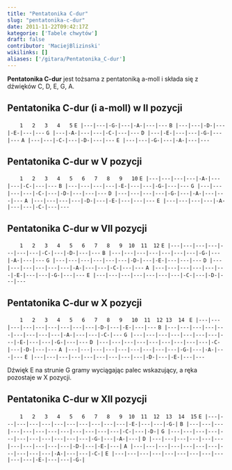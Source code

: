 ```yaml
---
title: "Pentatonika C-dur"
slug: "pentatonika-c-dur"
date: 2011-11-22T09:42:17Z
kategorie: ['Tabele chwytów']
draft: false
contributor: 'MaciejBlizinski'
wikilinks: []
aliases: ['/gitara/Pentatonika_C-dur']
---
```

**Pentatonika C-dur** jest tożsama z pentatoniką a-moll i składa się z
dźwięków C, D, E, G, A.

## Pentatonika C-dur (i a-moll) w II pozycji

`    1   2   3   4   5`
`E |---|---|-G-|---|-A-|---|---`
`B |---|---|-D-|---|-E-|---|---`
`G |---|-A-|---|---|-C-|---|---`
`D |---|-E-|---|---|-G-|---|---`
`A |---|---|-C-|---|-D-|---|---`
`E |---|---|-G-|---|-A-|---|---`

## Pentatonika C-dur w V pozycji

`    1   2   3   4   5   6   7   8   9   10`
`E |---|---|---|---|-A-|---|---|-C-|---|---`
`B |---|---|---|---|-E-|---|---|-G-|---|---`
`G |---|---|---|---|-C-|---|-D-|---|---|---`
`D |---|---|---|---|-G-|---|-A-|---|---|---`
`A |---|---|---|---|-D-|---|-E-|---|---|---`
`E |---|---|---|---|-A-|---|---|-C-|---|---`

## Pentatonika C-dur w VII pozycji

`    1   2   3   4   5   6   7   8   9  10  11  12`
`E |---|---|---|---|---|---|---|-C-|---|-D-|---|---`
`B |---|---|---|---|---|---|---|-G-|---|-A-|---|---`
`G |---|---|---|---|---|---|-D-|---|-E-|---|---|---`
`D |---|---|---|---|---|---|-A-|---|---|-C-|---|---`
`A |---|---|---|---|---|---|-E-|---|---|-G-|---|---`
`E |---|---|---|---|---|---|---|-C-|---|-D-|---|---`

## Pentatonika C-dur w X pozycji

`    1   2   3   4   5   6   7   8   9   10  11  12 13  14 `
`E |---|---|---|---|---|---|---|---|---|-D-|---|-E-|---|---`
`B |---|---|---|---|---|---|---|---|---|-A-|---|---|-C-|---`
`G |---|---|---|---|---|---|---|---|-E-|---|---|-G-|---|---`
`D |---|---|---|---|---|---|---|---|---|-C-|---|-D-|---|---`
`A |---|---|---|---|---|---|---|---|---|-G-|---|-A-|---|---`
`E |---|---|---|---|---|---|---|---|---|-D-|---|-E-|---|---`

Dźwięk E na strunie G gramy wyciągając palec wskazujący, a ręka
pozostaje w X pozycji.

## Pentatonika C-dur w XII pozycji

`    1   2   3   4   5   6   7   8   9  10  11  12  13  14  15`
`E |---|---|---|---|---|---|---|---|---|---|---|-E-|---|---|-G-|`
`B |---|---|---|---|---|---|---|---|---|---|---|---|-C-|---|-D-|`
`G |---|---|---|---|---|---|---|---|---|---|---|-G-|---|-A-|---|`
`D |---|---|---|---|---|---|---|---|---|---|---|-D-|---|-E-|---|`
`A |---|---|---|---|---|---|---|---|---|---|---|-A-|---|---|-C-|`
`E |---|---|---|---|---|---|---|---|---|---|---|-E-|---|---|-G-|`

